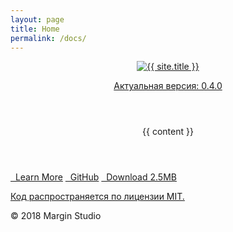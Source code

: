 ```yaml
---
layout: page
title: Home
permalink: /docs/
---
```

<header class="header-main text-center">
	<a href="/"><img src="{{ "/assets/img/logo.png" | relative_url }}" alt="{{ site.title }}"></a>
	<p><a href="logs">Актуальная версия: 0.4.0</a></p>
</header>
<main class="main-main">
	<section class="section-main">
		<header class="container-small">
			{{ content }}
		</header>
		<div class="link-main content grid">
			<a href="{{ "docs" | relative_url }}" class="docs grid-12 sm:grid-6 justify-self-center h5"><i class="fas fa-book"></i>&nbsp;&nbsp;Learn
				More</a>
			<a href="https://github.com/UI-Margin/ui-margin.github.io" class="github grid-12 sm:grid-6 justify-self-center h5"><i
				 class="fab fa-github"></i>&nbsp;&nbsp;GitHub</a>
			<a href="" class="download grid-12 justify-self-center h5"><i class="fas fa-download"></i>&nbsp;&nbsp;Download 2.5MB</a>
		</div>
	</section>
</main>
<footer class="footer-main">
	<div class="footer-main--container">
		<p class="text-center small"><a href="/">Код распространяется по лицензии MIT.</a></p>
		<p class="text-center">© 2018 Margin Studio</p>
	</div>
</footer>
